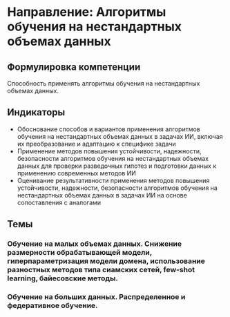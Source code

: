 # Направление: Алгоритмы обучения на нестандартных объемах данных
## Формулировка компетенции
Способность применять алгоритмы обучения на нестандартных объемах данных.
## Индикаторы
* Обоснование способов и вариантов применения алгоритмов обучения на нестандартных объемах данных в задачах ИИ, включая их преобразование и адаптацию к специфике задачи
* Применение методов повышения устойчивости, надежности, безопасности алгоритмов обучения на нестандартных объемах данных для проверки разведочных гипотез и подготовки данных к применению современных методов ИИ
* Оценивание результативности применения методов повышения устойчивости, надежности, безопасности алгоритмов обучения на нестандартных объемах данных в задачах ИИ на основе сопоставления с аналогами
## Темы
### Обучение на малых объемах данных. Снижение размерности обрабатывающей модели, гиперпараметризация модели домена, использование разностных методов типа сиамских сетей, few-shot learning, байесовские методы.
### Обучение на больших данных. Распределенное и федеративное обучение.
